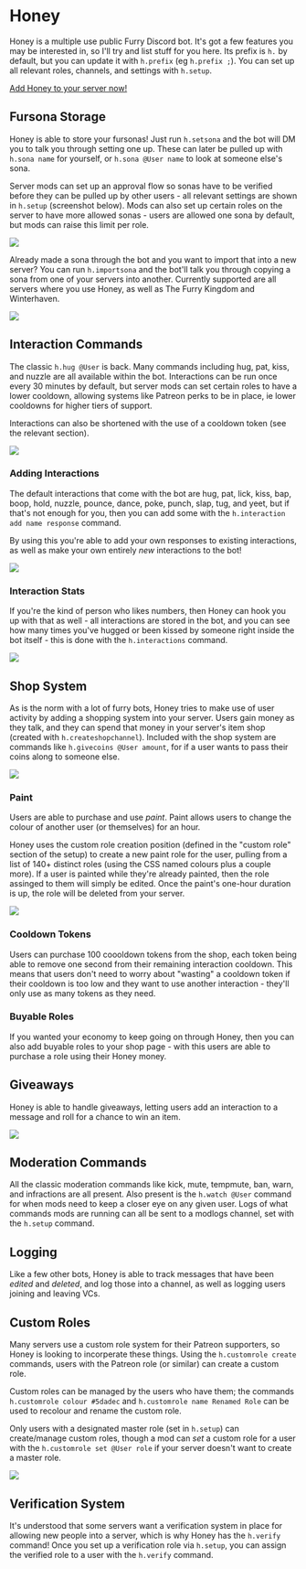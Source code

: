 # Honey

Honey is a multiple use public Furry Discord bot. It's got a few features you may be interested in, so I'll try and list stuff for you here. Its prefix is `h.` by default, but you can update it with `h.prefix` (eg `h.prefix ;`). You can set up all relevant roles, channels, and settings with `h.setup`.

[Add Honey to your server now!](https://discordapp.com/oauth2/authorize?client_id=690477072270753792&scope=bot&permissions=268484614)

## Fursona Storage

Honey is able to store your fursonas! Just run `h.setsona` and the bot will DM you to talk you through setting one up. These can later be pulled up with `h.sona name` for yourself, or `h.sona @User name` to look at someone else's sona.

Server mods can set up an approval flow so sonas have to be verified before they can be pulled up by other users - all relevant settings are shown in `h.setup` (screenshot below). Mods can also set up certain roles on the server to have more allowed sonas - users are allowed one sona by default, but mods can raise this limit per role.

![](https://voxelfox.co.uk/static/images/honey/sona_settings.png)

Already made a sona through the bot and you want to import that into a new server? You can run `h.importsona` and the bot'll talk you through copying a sona from one of your servers into another. Currently supported are all servers where you use Honey, as well as The Furry Kingdom and Winterhaven.

![](/markhttps://voxelfox.co.uk/static/images/honey/kaiden_sona.png)

## Interaction Commands

The classic `h.hug @User` is back. Many commands including hug, pat, kiss, and nuzzle are all available within the bot. Interactions can be run once every 30 minutes by default, but server mods can set certain roles to have a lower cooldown, allowing systems like Patreon perks to be in place, ie lower cooldowns for higher tiers of support.

Interactions can also be shortened with the use of a cooldown token (see the relevant section).

![](https://voxelfox.co.uk/static/images/honey/interaction_cooldown_settings.png)

### Adding Interactions

The default interactions that come with the bot are hug, pat, lick, kiss, bap, boop, hold, nuzzle, pounce, dance, poke, punch, slap, tug, and yeet, but if that's not enough for you, then you can add some with the `h.interaction add name response` command.

By using this you're able to add your own responses to existing interactions, as well as make your own entirely _new_ interactions to the bot!

![](https://voxelfox.co.uk/static/images/honey/add_interaction.png)

### Interaction Stats

If you're the kind of person who likes numbers, then Honey can hook you up with that as well - all interactions are stored in the bot, and you can see how many times you've hugged or been kissed by someone right inside the bot itself - this is done with the `h.interactions` command.

![](https://voxelfox.co.uk/static/images/honey/interaction_stats.png)

## Shop System

As is the norm with a lot of furry bots, Honey tries to make use of user activity by adding a shopping system into your server. Users gain money as they talk, and they can spend that money in your server's item shop (created with `h.createshopchannel`). Included with the shop system are commands like `h.givecoins @User amount`, for if a user wants to pass their coins along to someone else.

![](https://voxelfox.co.uk/static/images/honey/coin_shop.png)

### Paint

Users are able to purchase and use _paint_. Paint allows users to change the colour of another user (or themselves) for an hour.

Honey uses the custom role creation position (defined in the "custom role" section of the setup) to create a new paint role for the user, pulling from a list of 140+ distinct roles (using the CSS named colours plus a couple more). If a user is painted while they're already painted, then the role assinged to them will simply be edited. Once the paint's one-hour duration is up, the role will be deleted from your server.

![](https://voxelfox.co.uk/static/images/honey/paint_used.png)

### Cooldown Tokens

Users can purchase 100 coooldown tokens from the shop, each token being able to remove one second from their remaining interaction cooldown. This means that users don't need to worry about "wasting" a cooldown token if their cooldown is too low and they want to use another interaction - they'll only use as many tokens as they need.

### Buyable Roles

If you wanted your economy to keep going on through Honey, then you can also add buyable roles to your shop page - with this users are able to purchase a role using their Honey money.

## Giveaways

Honey is able to handle giveaways, letting users add an interaction to a message and roll for a chance to win an item.

![](https://voxelfox.co.uk/static/images/honey/giveaway.png)

## Moderation Commands

All the classic moderation commands like kick, mute, tempmute, ban, warn, and infractions are all present. Also present is the `h.watch @User` command for when mods need to keep a closer eye on any given user. Logs of what commands mods are running can all be sent to a modlogs channel, set with the `h.setup` command.

## Logging

Like a few other bots, Honey is able to track messages that have been _edited_ and _deleted_, and log those into a channel, as well as logging users joining and leaving VCs.

## Custom Roles

Many servers use a custom role system for their Patreon supporters, so Honey is looking to incorperate these things. Using the `h.customrole create` commands, users with the Patreon role (or similar) can create a custom role.

Custom roles can be managed by the users who have them; the commands `h.customrole colour #5dadec` and `h.customrole name Renamed Role` can be used to recolour and rename the custom role.

Only users with a designated master role (set in `h.setup`) can create/manage custom roles, though a mod can _set_ a custom role for a user with the `h.customrole set @User role` if your server doesn't want to create a master role.

![](https://voxelfox.co.uk/static/images/honey/custom_role.png)

## Verification System

It's understood that some servers want a verification system in place for allowing new people into a server, which is why Honey has the `h.verify` command! Once you set up a verification role via `h.setup`, you can assign the verified role to a user with the `h.verify` command.
